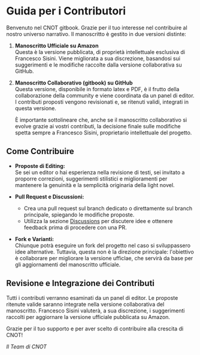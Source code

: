 # Guida per i Contributori

Benvenuto nel CNOT gitbook. Grazie per il tuo interesse nel contribuire al nostro universo narrativo. Il manoscritto è gestito in due versioni distinte:

1. **Manoscritto Ufficiale su Amazon**  
   Questa è la versione pubblicata, di proprietà intellettuale esclusiva di Francesco Sisini. Viene migliorata a sua discrezione, basandosi sui suggerimenti e le modifiche raccolte dalla versione collaborativa su GitHub.

2. **Manoscritto Collaborativo (gitbook) su GitHub**  
   Questa versione, disponibile in formato latex e PDF, è il frutto della collaborazione della community e viene coordinata da un panel di editor.
   I contributi proposti vengono revisionati e, se ritenuti validi, integrati in questa versione.  
   
   È importante sottolineare che, anche se il manoscritto collaborativo si evolve grazie ai vostri contributi, la decisione finale sulle modifiche
   spetta sempre a Francesco Sisini, proprietario intellettuale del progetto.

## Come Contribuire

- **Proposte di Editing:**  
  Se sei un editor o hai esperienza nella revisione di testi, sei invitato a proporre correzioni, suggerimenti stilistici e miglioramenti
  per mantenere la genuinità e la semplicità originaria della light novel.

- **Pull Request e Discussioni:**  
  - Crea una pull request sul branch dedicato o direttamente sul branch principale, spiegando le modifiche proposte.  
  - Utilizza la sezione [Discussions](https://github.com/francescosisini/Cnot-Franchise/discussions) per discutere idee e ottenere feedback prima di procedere con una PR.

- **Fork e Varianti:**  
  Chiunque potrà eseguire un fork del progetto nel caso si sviluppassero idee alternative. Tuttavia, questa non è la direzione principale: l'obiettivo è collaborare per migliorare la versione ufficlae, che servirà da base per gli aggiornamenti del manoscritto ufficiale.

## Revisione e Integrazione dei Contributi

Tutti i contributi verranno esaminati da un panel di editor. Le proposte ritenute valide saranno integrate nella versione collaborativa del manoscritto. Francesco Sisini valuterà, a sua discrezione, i suggerimenti raccolti per aggiornare la versione ufficiale pubblicata su Amazon.

Grazie per il tuo supporto e per aver scelto di contribuire alla crescita di CNOT!

*Il Team di CNOT*
